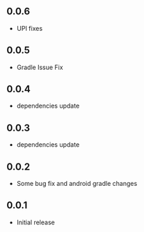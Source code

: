 ## 0.0.6

- UPI fixes

## 0.0.5

- Gradle Issue Fix

## 0.0.4

- dependencies update

## 0.0.3

- dependencies update

## 0.0.2

- Some bug fix and android gradle changes

## 0.0.1

- Initial release
